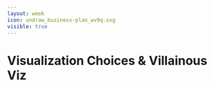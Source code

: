 ```yaml
---
layout: week
icon: undraw_business-plan_wv9q.svg
visible: true
---
```


# Visualization Choices & Villainous Viz


